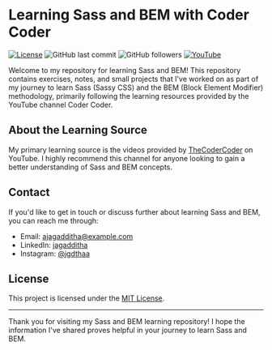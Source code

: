 # Learning Sass and BEM with Coder Coder

[![License](https://img.shields.io/github/license/DrRhea/Learn-Sass-and-BEM)](https://github.com/DrRhea/Learn-Sass-and-BEM/blob/main/LICENSE)
![GitHub last commit](https://img.shields.io/github/last-commit/DrRhea/Learn-Sass-and-BEM)
![GitHub followers](https://img.shields.io/github/followers/DrRhea?label=Follow&style=social)
[![YouTube](https://img.shields.io/badge/YouTube-TheCoderCoder-red)](https://www.youtube.com/TheCoderCoder)

Welcome to my repository for learning Sass and BEM! This repository contains exercises, notes, and small projects that I've worked on as part of my journey to learn Sass (Sassy CSS) and the BEM (Block Element Modifier) methodology, primarily following the learning resources provided by the YouTube channel Coder Coder.

## About the Learning Source

My primary learning source is the videos provided by [TheCoderCoder](https://www.youtube.com/TheCoderCoder) on YouTube. I highly recommend this channel for anyone looking to gain a better understanding of Sass and BEM concepts.

## Contact

If you'd like to get in touch or discuss further about learning Sass and BEM, you can reach me through:

- Email: [ajagadditha@example.com](mailto:ajagadditha@example.com)
- LinkedIn: [jagadditha](https://www.linkedin.com/in/jagadditha/)
- Instagram: [@jgdthaa](https://instagram.com/jgdthaa)

## License

This project is licensed under the [MIT License](LICENSE).

---

Thank you for visiting my Sass and BEM learning repository! I hope the information I've shared proves helpful in your journey to learn Sass and BEM.



